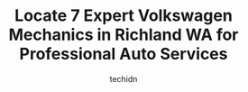 ---
layout: ampstory
image: https://images.unsplash.com/photo-1665065337441-699748f75598?ixlib=rb-4.0.3&ixid=MnwxMjA3fDB8MHxwaG90by1wYWdlfHx8fGVufDB8fHx8&auto=format&fit=crop&w=640&h=853&q=80
author: techidn
featured: false
description: Looking for reliable and skilled Volkswagen Mechanic in Richland WA, USA? Your search ends here with the 7 best Volkswagen Mechanic in town. With their expertise and commitment to delivering
title: Locate 7 Expert Volkswagen Mechanics in Richland WA for Professional Auto Services
cover:
   title: Locate 7 Expert Volkswagen Mechanics in Richland WA for Professional Auto Services
   subtitle: Rickpate
   background: https://images.unsplash.com/photo-1665065337441-699748f75598?ixlib=rb-4.0.3&ixid=MnwxMjA3fDB8MHxwaG90by1wYWdlfHx8fGVufDB8fHx8&auto=format&fit=crop&w=640&h=853&q=80

pages: 
 - layout: thirds
   top: <h1>#1 Overturf Volkswagen Kia</h1>
   bottom: "<p>Extremely thankful for the staff at Overturf! They have went above and beyond my expectations for a dealership and repair shop! I worked with a wonderful staff member nam</p>"
   background: https://www.knot35.com/toplist/wp-content/uploads/2023/06/best-volkswagen-mechanic-1-in-richland-wa-1685833543.jpeg
   backgroundblur: true
 - layout: thirds
   top: <h1>#2 Audi Tri-Cities</h1>
   bottom: "<p>1125 Aaron Dr, Richland, WA 99352, United States</p>"
   background: https://www.knot35.com/toplist/wp-content/uploads/2023/06/best-volkswagen-mechanic-2-in-richland-wa-1685833543.jpeg
   cta:
      link: https://www.knot35.com/toplist/locate-7-expert-volkswagen-mechanics-in-richland-wa-for-professional-auto-services/
      text: Locate 7 Expert Volkswagen Mechanics in Richland WA for Professional Auto Services
 - layout: thirds
   top: <h1>#3 Master Tech Automotive</h1>
   bottom: "<p>1315 Lee Blvd, Richland, WA 99352, United States</p>"
   background: https://www.knot35.com/toplist/wp-content/uploads/2023/06/best-volkswagen-mechanic-3-in-richland-wa-1685833544.jpeg
   cta:
      link: https://www.knot35.com/toplist/locate-7-expert-volkswagen-mechanics-in-richland-wa-for-professional-auto-services/
      text: Locate 7 Expert Volkswagen Mechanics in Richland WA for Professional Auto Services
 - layout: thirds
   top: <h1>#4 West Richland Auto Repair</h1>
   bottom: "<p>3683 W Van Giesen St, West Richland, WA 99353, United States</p>"
   background: https://images.unsplash.com/photo-1534312527009-56c7016453e6?ixlib=rb-4.0.3&ixid=MnwxMjA3fDB8MHxwaG90by1wYWdlfHx8fGVufDB8fHx8&auto=format&fit=crop&w=640&h=853&q=80
   cta:
      link: https://www.knot35.com/toplist/locate-7-expert-volkswagen-mechanics-in-richland-wa-for-professional-auto-services/
      text: Locate 7 Expert Volkswagen Mechanics in Richland WA for Professional Auto Services
 - layout: thirds
   top: <h1>#5 Richland Collision Services</h1>
   bottom: "<p>76 Wellsian Way #4111, Richland, WA 99352, United States</p>"
   background: https://images.unsplash.com/photo-1591393223703-56fe1347ac62?ixlib=rb-4.0.3&ixid=MnwxMjA3fDB8MHxwaG90by1wYWdlfHx8fGVufDB8fHx8&auto=format&fit=crop&w=640&h=853&q=80
   cta:
      link: https://www.knot35.com/toplist/locate-7-expert-volkswagen-mechanics-in-richland-wa-for-professional-auto-services/
      text: Locate 7 Expert Volkswagen Mechanics in Richland WA for Professional Auto Services
 - layout: thirds
   top: <h1>#6 Redline Automotive</h1>
   bottom: "<p>1910 Terminal Dr, Richland, WA 99354, United States</p>"
   background: https://images.unsplash.com/photo-1509114397022-ed747cca3f65?ixlib=rb-4.0.3&ixid=MnwxMjA3fDB8MHxwaG90by1wYWdlfHx8fGVufDB8fHx8&auto=format&fit=crop&w=640&h=853&q=80
   cta:
      link: https://www.knot35.com/toplist/locate-7-expert-volkswagen-mechanics-in-richland-wa-for-professional-auto-services/
      text: Locate 7 Expert Volkswagen Mechanics in Richland WA for Professional Auto Services
 - layout: thirds
   top: <h1>#7 Cronks Automotive</h1>
   bottom: "<p>90 Wellsian Way, Richland, WA 99352, United States</p>"
   background: https://images.unsplash.com/photo-1574169208507-84376144848b?ixlib=rb-4.0.3&ixid=MnwxMjA3fDB8MHxwaG90by1wYWdlfHx8fGVufDB8fHx8&auto=format&fit=crop&w=640&h=853&q=80
   cta:
      link: https://www.knot35.com/toplist/locate-7-expert-volkswagen-mechanics-in-richland-wa-for-professional-auto-services/
      text: Locate 7 Expert Volkswagen Mechanics in Richland WA for Professional Auto Services
 - layout: thirds
   middle: Continue reading...
   background: https://images.unsplash.com/photo-1533735380053-eb8d0759b24a?ixlib=rb-4.0.3&ixid=MnwxMjA3fDB8MHxwaG90by1wYWdlfHx8fGVufDB8fHx8&auto=format&fit=crop&w=640&h=853&q=80
   cta:
      link: https://www.knot35.com/toplist/locate-7-expert-volkswagen-mechanics-in-richland-wa-for-professional-auto-services/
      text: Locate 7 Expert Volkswagen Mechanics in Richland WA for Professional Auto Services
      
---